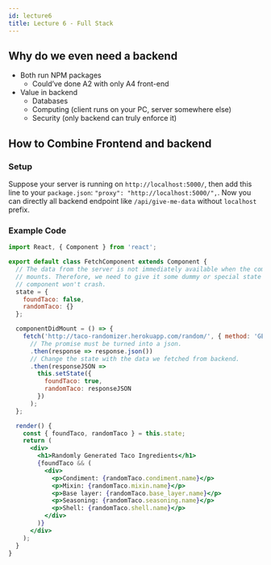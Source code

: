 ```yaml
---
id: lecture6
title: Lecture 6 - Full Stack
---
```


## Why do we even need a backend

- Both run NPM packages
  - Could’ve done A2 with only A4 front-end
- Value in backend
  - Databases
  - Computing (client runs on your PC, server somewhere else)
  - Security (only backend can truly enforce it)

## How to Combine Frontend and backend

### Setup

Suppose your server is running on `http://localhost:5000/`, then add
this line to your `package.json`: `"proxy": "http://localhost:5000/",`. Now you
can directly all backend endpoint like `/api/give-me-data` without `localhost`
prefix.

### Example Code

```jsx
import React, { Component } from 'react';

export default class FetchComponent extends Component {
  // The data from the server is not immediately available when the component
  // mounts. Therefore, we need to give it some dummy or special state so our
  // component won't crash.
  state = {
    foundTaco: false,
    randomTaco: {}
  };

  componentDidMount = () => {
    fetch('http://taco-randomizer.herokuapp.com/random/', { method: 'GET' })
      // The promise must be turned into a json.
      .then(response => response.json())
      // Change the state with the data we fetched from backend.
      .then(responseJSON =>
        this.setState({
          foundTaco: true,
          randomTaco: responseJSON
        })
      );
  };

  render() {
    const { foundTaco, randomTaco } = this.state;
    return (
      <div>
        <h1>Randomly Generated Taco Ingredients</h1>
        {foundTaco && (
          <div>
            <p>Condiment: {randomTaco.condiment.name}</p>
            <p>Mixin: {randomTaco.mixin.name}</p>
            <p>Base layer: {randomTaco.base_layer.name}</p>
            <p>Seasoning: {randomTaco.seasoning.name}</p>
            <p>Shell: {randomTaco.shell.name}</p>
          </div>
        )}
      </div>
    );
  }
}
```
